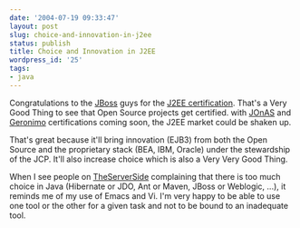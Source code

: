 ```yaml
---
date: '2004-07-19 09:33:47'
layout: post
slug: choice-and-innovation-in-j2ee
status: publish
title: Choice and Innovation in J2EE
wordpress_id: '25'
tags:
- java
---
```


Congratulations to the [JBoss](http://www.jboss.org) guys for the [J2EE certification](http://www.infoworld.com/article/04/07/16/HNjbosscert_1.html). That's a Very Good Thing to see that Open Source projects get certified. with [JOnAS](http://jonas.objectweb.org) and [Geronimo](http://geronimo.apache.org/) certifications coming soon, the J2EE market could be shaken up.




That's great because it'll bring innovation (EJB3) from both the Open Source and the proprietary stack (BEA, IBM, Oracle) under the stewardship of the JCP. It'll also increase choice which is also a Very Very Good Thing.  

When I see people on [TheServerSide](http://www.theserverside.com/) complaining that there is too much choice in Java (Hibernate or JDO, Ant or Maven, JBoss or Weblogic, ...), it reminds me of my use of Emacs and Vi. I'm very happy to be able to use one tool or the other for a given task and not to be bound to an inadequate tool.
